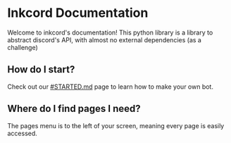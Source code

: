 # Inkcord Documentation
Welcome to inkcord's documentation! This python library is a library to abstract discord's API, with almost no external dependencies (as a challenge)

## How do I start?
Check out our [#STARTED.md](Started) page to learn how to make your own bot.

## Where do I find pages I need?
The pages menu is to the left of your screen, meaning every page is easily accessed.

